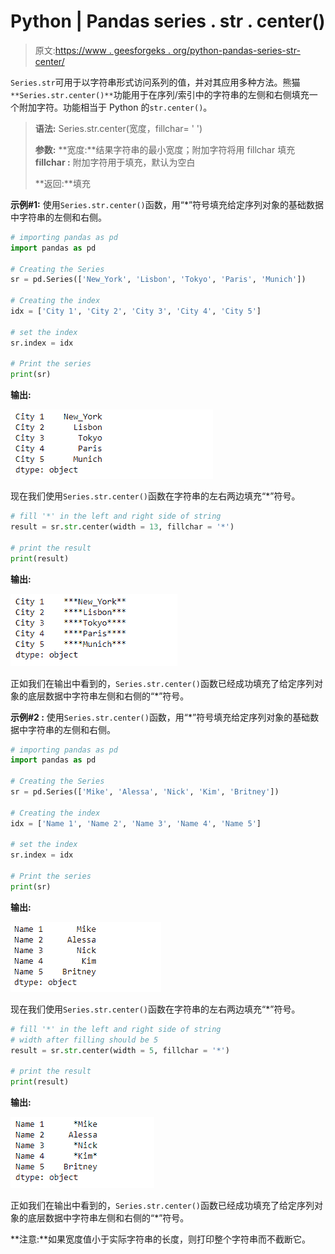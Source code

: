 # Python | Pandas series . str . center()

> 原文:[https://www . geesforgeks . org/python-pandas-series-str-center/](https://www.geeksforgeeks.org/python-pandas-series-str-center/)

`Series.str`可用于以字符串形式访问系列的值，并对其应用多种方法。熊猫 `**Series.str.center()**`功能用于在序列/索引中的字符串的左侧和右侧填充一个附加字符。功能相当于 Python 的`str.center()`。

> **语法:** Series.str.center(宽度，fillchar= ' ')
> 
> **参数:**
> **宽度:**结果字符串的最小宽度；附加字符将用 fillchar 填充
> **fillchar :** 附加字符用于填充，默认为空白
> 
> **返回:**填充

**示例#1:** 使用`Series.str.center()`函数，用“*”符号填充给定序列对象的基础数据中字符串的左侧和右侧。

```py
# importing pandas as pd
import pandas as pd

# Creating the Series
sr = pd.Series(['New_York', 'Lisbon', 'Tokyo', 'Paris', 'Munich'])

# Creating the index
idx = ['City 1', 'City 2', 'City 3', 'City 4', 'City 5']

# set the index
sr.index = idx

# Print the series
print(sr)
```

**输出:**

![](img/187196ebd47e4e626ce688b1f83ddc77.png)

现在我们使用`Series.str.center()`函数在字符串的左右两边填充“*”符号。

```py
# fill '*' in the left and right side of string
result = sr.str.center(width = 13, fillchar = '*')

# print the result
print(result)
```

**输出:**

![](img/3290b6d0d8f9a2a630fd0f71df044abc.png)

正如我们在输出中看到的，`Series.str.center()`函数已经成功填充了给定序列对象的底层数据中字符串左侧和右侧的“*”符号。

**示例#2 :** 使用`Series.str.center()`函数，用“*”符号填充给定序列对象的基础数据中字符串的左侧和右侧。

```py
# importing pandas as pd
import pandas as pd

# Creating the Series
sr = pd.Series(['Mike', 'Alessa', 'Nick', 'Kim', 'Britney'])

# Creating the index
idx = ['Name 1', 'Name 2', 'Name 3', 'Name 4', 'Name 5']

# set the index
sr.index = idx

# Print the series
print(sr)
```

**输出:**

![](img/573740fe100637d27c1161cf4a288888.png)

现在我们使用`Series.str.center()`函数在字符串的左右两边填充“*”符号。

```py
# fill '*' in the left and right side of string
# width after filling should be 5
result = sr.str.center(width = 5, fillchar = '*')

# print the result
print(result)
```

**输出:**

![](img/68070329de17e16967eeea4a2dfdd236.png)

正如我们在输出中看到的，`Series.str.center()`函数已经成功填充了给定序列对象的底层数据中字符串左侧和右侧的“*”符号。

**注意:**如果宽度值小于实际字符串的长度，则打印整个字符串而不截断它。